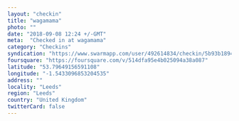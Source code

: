 ```yaml
---
layout: "checkin"
title: "wagamama"
photo: ""
date: "2018-09-08 12:24 +/-GMT"
meta:  "Checked in at wagamama"
category: "Checkins"
syndication: "https://www.swarmapp.com/user/492614834/checkin/5b93b189419a9e003954cde8"
foursquare: "https://foursquare.com/v/514dfa95e4b025094a38a087"
latitude: "53.79649156591108"
longitude: "-1.5433096853204535"
address: ""
locality: "Leeds"
region: "Leeds"
country: "United Kingdom"
twitterCard: false
---
```


